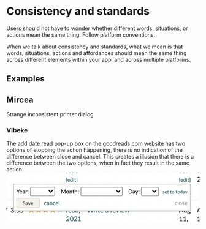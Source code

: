 # Consistency and standards

Users should not have to wonder whether different words, situations, or actions mean the same thing. Follow platform conventions.

When we talk about consistency and standards, what
we mean is that words, situations, actions and
affordances should mean the same thing across
different elements within your app, and across
multiple platforms. 

## Examples

## Mircea

Strange inconsistent printer dialog

### Vibeke
The add date read pop-up box on the goodreads.com website has two options of stopping the action happening, there is no indication of the difference between close and cancel. This creates a illusion that there is a difference between the two options, when in fact they result in the same action. 
![](images/goodreadsAddDate.png)